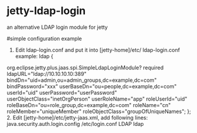 # jetty-ldap-login
an alternative LDAP login module for jetty

#simple configuration example

1. Edit ldap-login.conf and put it into [jetty-home]/etc/
ldap-login.conf example:
ldap 
{

org.eclipse.jetty.plus.jaas.spi.SimpleLdapLoginModule? required
ldapURL="ldap://10.10.10.10:389"
bindDn="uid=admin,ou=admin_groups,dc=example,dc=com"
bindPassword="xxx"
userBaseDn="ou=people,dc=example,dc=com"
userId="uid"
userPassword="userPassword"
userObjectClass="inetOrgPerson"
userRoleName="app"
roleUserId="uid"
roleBaseDn="ou=role_group,dc=example,dc=com"
roleName="cn"
roleMember="uniqueMember"
roleObjectClass="groupOfUniqueNames";
};
2. Edit [jetty-home]/etc/jetty-jaas.xml, add following lines:
<call class="java.lang.System" name="setProperty">
<arg>
java.security.auth.login.config
</arg>
<arg>
<systemproperty name="jetty.home" default=".">
</systemproperty>
/etc/login.conf
</arg>
</call>
<call name="addBean">
<arg>
<new class="org.eclipse.jetty.plus.jaas.JAASLoginService">
<set name="Name">
LDAP
</set>
<set name="LoginModuleName">
ldap
</set>
</new>
</arg>
</call>
